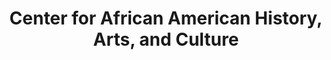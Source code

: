 ---
layout: repo
title: "Center for African American History, Arts, and Culture"
id: 1869
permalink: repos/1869/
---